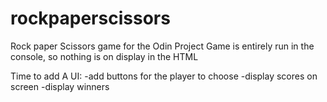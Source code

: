# rockpaperscissors
Rock paper Scissors game for the Odin Project
Game is entirely run in the console, so nothing is on display in the HTML

Time to add A UI:
    -add buttons for the player to choose
    -display scores on screen
    -display winners

